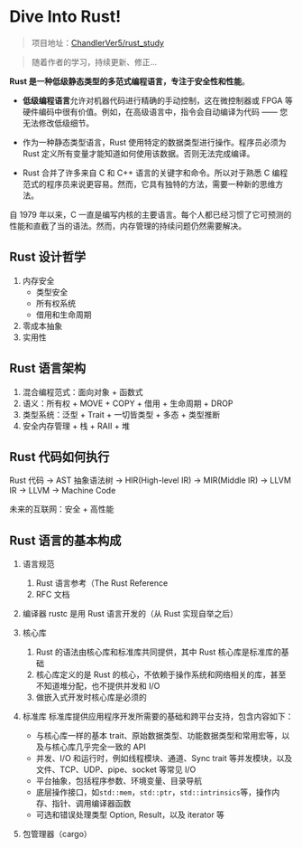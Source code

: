 # Dive Into Rust!

> 项目地址：[ChandlerVer5/rust_study](https://github.com/ChandlerVer5/rust_study/)

> 随着作者的学习，持续更新、修正...

**Rust 是一种低级静态类型的多范式编程语言，专注于安全性和性能**。

- **低级编程语言**允许对机器代码进行精确的手动控制，这在微控制器或 FPGA 等硬件编码中很有价值。例如，在高级语言中，指令会自动编译为代码 —— 您无法修改低级细节。

- 作为一种静态类型语言，Rust 使用特定的数据类型进行操作。程序员必须为 Rust 定义所有变量才能知道如何使用该数据。否则无法完成编译。

- Rust 合并了许多来自 C 和 C++ 语言的关键字和命令。所以对于熟悉 C 编程范式的程序员来说更容易。然而，它具有独特的方法，需要一种新的思维方法。

自 1979 年以来，C 一直是编写内核的主要语言。每个人都已经习惯了它可预测的性能和直截了当的语法。然而，内存管理的持续问题仍然需要解决。

## Rust 设计哲学

1. 内存安全
   - 类型安全
   - 所有权系统
   - 借用和生命周期
2. 零成本抽象
3. 实用性

## Rust 语言架构

1. 混合编程范式：面向对象 + 函数式
2. 语义：所有权 + MOVE + COPY + 借用 + 生命周期 + DROP
3. 类型系统：泛型 + Trait + 一切皆类型 + 多态 + 类型推断
4. 安全内存管理 + 栈 + RAII + 堆

## Rust 代码如何执行

Rust 代码 -> AST 抽象语法树 ->
HIR(High-level IR) -> MIR(Middle IR) -> LLVM IR ->
LLVM -> Machine Code

未来的互联网：安全 + 高性能

## Rust 语言的基本构成

1. 语言规范

   1. Rust 语言参考（The Rust Reference
   2. RFC 文档

2. 编译器
   rustc 是用 Rust 语言开发的（从 Rust 实现自举之后）

3. 核心库

   1. Rust 的语法由核心库和标准库共同提供，其中 Rust 核心库是标准库的基础
   2. 核心库定义的是 Rust 的核心，不依赖于操作系统和网络相关的库，甚至不知道堆分配，也不提供并发和 I/O
   3. 做嵌入式开发时核心库是必须的

4. 标准库
   标准库提供应用程序开发所需要的基础和跨平台支持，包含内容如下：

   - 与核心库一样的基本 trait、原始数据类型、功能数据类型和常用宏等，以及与核心库几乎完全一致的 API
   - 并发、I/O 和运行时，例如线程模块、通道、Sync trait 等并发模块，以及文件、TCP、UDP、pipe、socket 等常见 I/O
   - 平台抽象，包括程序参数、环境变量、目录导航
   - 底层操作接口，如`std::mem`，`std::ptr`，`std::intrinsics`等，操作内存、指针、调用编译器函数
   - 可选和错误处理类型 Option, Result，以及 iterator 等

5. 包管理器（cargo）
